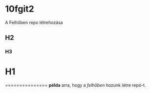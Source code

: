 # 10fgit2
A Felhőben repo létrehozása

## H2
### H3


# H1
===============
**példa** arra, hogy a *felhőben* hozunk létre repó-t.
